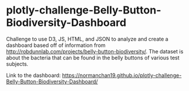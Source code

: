 # plotly-challenge-Belly-Button-Biodiversity-Dashboard

Challenge to use D3, JS, HTML, and JSON to analyze and create a dashboard based off of information from http://robdunnlab.com/projects/belly-button-biodiversity/.
The dataset is about the bacteria that can be found in the belly buttons of various test subjects.

Link to the dashboard:
https://normanchan19.github.io/plotly-challenge-Belly-Button-Biodiversity-Dashboard/

